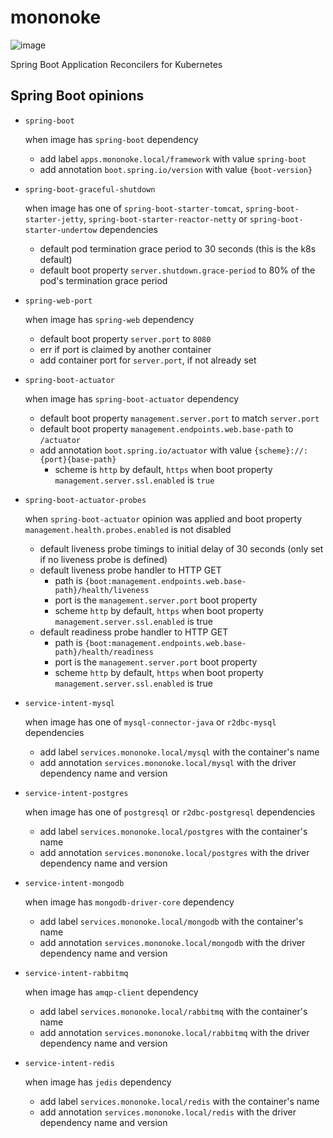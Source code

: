 # mononoke
![image](https://musicart.xboxlive.com/7/ac355100-0000-0000-0000-000000000002/504/image.jpg?w=800&h=600)

Spring Boot Application Reconcilers for Kubernetes

## Spring Boot opinions


- `spring-boot`
  
  when image has `spring-boot` dependency

  - add label `apps.mononoke.local/framework` with value `spring-boot`
  - add annotation `boot.spring.io/version` with value `{boot-version}`

- `spring-boot-graceful-shutdown`

  when image has one of `spring-boot-starter-tomcat`, `spring-boot-starter-jetty`, `spring-boot-starter-reactor-netty` or `spring-boot-starter-undertow` dependencies

  - default pod termination grace period to 30 seconds (this is the k8s default)
  - default boot property `server.shutdown.grace-period` to 80% of the pod's termination grace period

- `spring-web-port`

  when image has `spring-web` dependency
 
  - default boot property `server.port` to `8080`
  - err if port is claimed by another container
  - add container port for `server.port`, if not already set

- `spring-boot-actuator`

  when image has `spring-boot-actuator` dependency

  - default boot property `management.server.port` to match `server.port`
  - default boot property `management.endpoints.web.base-path` to `/actuator`
  - add annotation `boot.spring.io/actuator` with value `{scheme}://:{port}{base-path}`
    - scheme is `http` by default, `https` when boot property `management.server.ssl.enabled` is `true`

- `spring-boot-actuator-probes`

  when `spring-boot-actuator` opinion was applied and boot property `management.health.probes.enabled` is not disabled

  - default liveness probe timings to initial delay of 30 seconds (only set if no liveness probe is defined)
  - default liveness probe handler to HTTP GET
    - path is `{boot:management.endpoints.web.base-path}/health/liveness`
    - port is the `management.server.port` boot property
    - scheme `http` by default, `https` when boot property `management.server.ssl.enabled` is true
  - default readiness probe handler to HTTP GET
    - path is `{boot:management.endpoints.web.base-path}/health/readiness`
    - port is the `management.server.port` boot property
    - scheme `http` by default, `https` when boot property `management.server.ssl.enabled` is true

- `service-intent-mysql`

  when image has one of `mysql-connector-java` or `r2dbc-mysql` dependencies
  
  - add label `services.mononoke.local/mysql` with the container's name
  - add annotation `services.mononoke.local/mysql` with the driver dependency name and version

- `service-intent-postgres`

  when image has one of `postgresql` or `r2dbc-postgresql` dependencies
  
  - add label `services.mononoke.local/postgres` with the container's name
  - add annotation `services.mononoke.local/postgres` with the driver dependency name and version

- `service-intent-mongodb`

  when image has `mongodb-driver-core` dependency
  
  - add label `services.mononoke.local/mongodb` with the container's name
  - add annotation `services.mononoke.local/mongodb` with the driver dependency name and version

- `service-intent-rabbitmq`

  when image has `amqp-client` dependency
  
  - add label `services.mononoke.local/rabbitmq` with the container's name
  - add annotation `services.mononoke.local/rabbitmq` with the driver dependency name and version

- `service-intent-redis`

  when image has `jedis` dependency
  
  - add label `services.mononoke.local/redis` with the container's name
  - add annotation `services.mononoke.local/redis` with the driver dependency name and version
